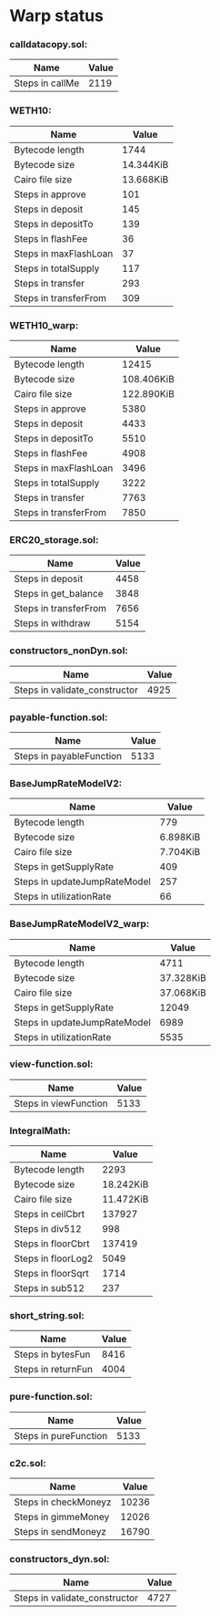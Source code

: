 # Warp status
### calldatacopy.sol:
| Name | Value |
| ----------- | ----------- |
| Steps in callMe | 2119 |
### WETH10:
| Name | Value |
| ----------- | ----------- |
| Bytecode length | 1744 |
| Bytecode size | 14.344KiB |
| Cairo file size | 13.668KiB |
| Steps in approve | 101 |
| Steps in deposit | 145 |
| Steps in depositTo | 139 |
| Steps in flashFee | 36 |
| Steps in maxFlashLoan | 37 |
| Steps in totalSupply | 117 |
| Steps in transfer | 293 |
| Steps in transferFrom | 309 |
### WETH10_warp:
| Name | Value |
| ----------- | ----------- |
| Bytecode length | 12415 |
| Bytecode size | 108.406KiB |
| Cairo file size | 122.890KiB |
| Steps in approve | 5380 |
| Steps in deposit | 4433 |
| Steps in depositTo | 5510 |
| Steps in flashFee | 4908 |
| Steps in maxFlashLoan | 3496 |
| Steps in totalSupply | 3222 |
| Steps in transfer | 7763 |
| Steps in transferFrom | 7850 |
### ERC20_storage.sol:
| Name | Value |
| ----------- | ----------- |
| Steps in deposit | 4458 |
| Steps in get_balance | 3848 |
| Steps in transferFrom | 7656 |
| Steps in withdraw | 5154 |
### constructors_nonDyn.sol:
| Name | Value |
| ----------- | ----------- |
| Steps in validate_constructor | 4925 |
### payable-function.sol:
| Name | Value |
| ----------- | ----------- |
| Steps in payableFunction | 5133 |
### BaseJumpRateModelV2:
| Name | Value |
| ----------- | ----------- |
| Bytecode length | 779 |
| Bytecode size | 6.898KiB |
| Cairo file size | 7.704KiB |
| Steps in getSupplyRate | 409 |
| Steps in updateJumpRateModel | 257 |
| Steps in utilizationRate | 66 |
### BaseJumpRateModelV2_warp:
| Name | Value |
| ----------- | ----------- |
| Bytecode length | 4711 |
| Bytecode size | 37.328KiB |
| Cairo file size | 37.068KiB |
| Steps in getSupplyRate | 12049 |
| Steps in updateJumpRateModel | 6989 |
| Steps in utilizationRate | 5535 |
### view-function.sol:
| Name | Value |
| ----------- | ----------- |
| Steps in viewFunction | 5133 |
### IntegralMath:
| Name | Value |
| ----------- | ----------- |
| Bytecode length | 2293 |
| Bytecode size | 18.242KiB |
| Cairo file size | 11.472KiB |
| Steps in ceilCbrt | 137927 |
| Steps in div512 | 998 |
| Steps in floorCbrt | 137419 |
| Steps in floorLog2 | 5049 |
| Steps in floorSqrt | 1714 |
| Steps in sub512 | 237 |
### short_string.sol:
| Name | Value |
| ----------- | ----------- |
| Steps in bytesFun | 8416 |
| Steps in returnFun | 4004 |
### pure-function.sol:
| Name | Value |
| ----------- | ----------- |
| Steps in pureFunction | 5133 |
### c2c.sol:
| Name | Value |
| ----------- | ----------- |
| Steps in checkMoneyz | 10236 |
| Steps in gimmeMoney | 12026 |
| Steps in sendMoneyz | 16790 |
### constructors_dyn.sol:
| Name | Value |
| ----------- | ----------- |
| Steps in validate_constructor | 4727 |
